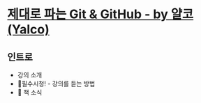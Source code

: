 # [제대로 파는 Git & GitHub - by 얄코(Yalco)](https://inf.run/yv5iz)

## 인트로

- 강의 소개
- 🛑필수시청! - 강의를 듣는 방법
- 📙 책 소식